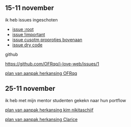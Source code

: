 <h2>
15-11 november</h2>
<p>
ik heb issues ingeschoten 
<ul>
<li><a href="https://github.com/Matthijs217/look-and-feel-styleguide/issues/8">issue :root</a></li>
<li><a href="
https://github.com/kimnikitaschijf/look-and-feel-styleguide/issues/10">issue !important</a></li>
<li><a href="
https://github.com/Kitkatisvibing/look-and-feel-styleguide/issues/7">issue cusotm proproties bovenaan </a></li>

<li><a href="
https://github.com/Kitkatisvibing/look-and-feel-styleguide/issues/5">issue dry code </a></li>
</ul>



github

https://github.com/OFRqq/i-love-web/issues/1 

<a href="https://github.com/OFRqq/i-love-web/issues/1 ">plan van aanpak herkansing OFRqq </a>

<h2>
25-11 november</h2>

ik heb met mijn mentor studenten gekekn naar hun portflow 

<a href="https://github.com/kimnikitaschijf/look-and-feel-corporate-identity/issues/30 ">plan van aanpak herkansing kim nikitaschijf </a>

<a href="https://github.com/Clarice-COD/look-and-feel-corporate-identity/issues/5">plan van aanpak herkansing Clarice </a>

